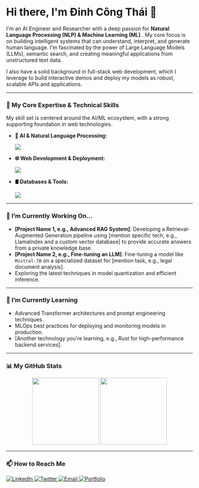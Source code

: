 # Hi there, I'm Đinh Công Thái 👋


I'm an AI Engineer and Researcher with a deep passion for **Natural Language Processing (NLP) & Machine Learning (ML)** . My core focus is on building intelligent systems that can understand, interpret, and generate human language. I'm fascinated by the power of Large Language Models (LLMs), semantic search, and creating meaningful applications from unstructured text data.

I also have a solid background in full-stack web development, which I leverage to build interactive demos and deploy my models as robust, scalable APIs and applications.

---

### 🧠 My Core Expertise & Technical Skills

My skill set is centered around the AI/ML ecosystem, with a strong supporting foundation in web technologies.

- **🤖 AI & Natural Language Processing:**
  <p align="left">
    <a href="https://skillicons.dev">
      <img src="https://skillicons.dev/icons?i=python,pytorch,tensorflow,huggingface,scikitlearn,pandas,numpy,jupyter&cache_bust=1" />
    </a>
</p>

- **🌐 Web Development & Deployment:**
  <p align="left">
    <a href="https://skillicons.dev">
      <img src="https://skillicons.dev/icons?i=javascript,typescript,react,nextjs,nodejs,fastapi,flask,docker,aws,gcp" />
    </a>
  </p>
  
- **🛢️ Databases & Tools:**
  <p align="left">
    <a href="https://skillicons.dev">
      <img src="https://skillicons.dev/icons?i=postgresql,mongodb,redis,git,github,vscode" />
    </a>
  </p>

<!-- Find more icons at https://skillicons.dev/ -->

---

### 🔭 I’m Currently Working On...

- **[Project Name 1, e.g., Advanced RAG System]**: Developing a Retrieval-Augmented Generation pipeline using [mention specific tech, e.g., LlamaIndex and a custom vector database] to provide accurate answers from a private knowledge base.
- **[Project Name 2, e.g., Fine-tuning an LLM]**: Fine-tuning a model like `Mistral-7B` on a specialized dataset for [mention task, e.g., legal document analysis].
- Exploring the latest techniques in model quantization and efficient inference.

---

### 🌱 I’m Currently Learning

- Advanced Transformer architectures and prompt engineering techniques.
- MLOps best practices for deploying and monitoring models in production.
- [Another technology you're learning, e.g., Rust for high-performance backend services].

---

### 📊 My GitHub Stats

<p align="center">
  <img height="180em" src="https://github-readme-stats.vercel.app/api?username=[YOUR_GITHUB_USERNAME]&show_icons=true&theme=tokyonight&include_all_commits=true&count_private=true"/>
  <img height="180em" src="https://github-readme-stats.vercel.app/api/top-langs/?username=[YOUR_GITHUB_USERNAME]&layout=compact&langs_count=8&theme=tokyonight"/>
</p>

---

### 📫 How to Reach Me

<p align="left">
  <a href="https://www.linkedin.com/in/[YOUR_LINKEDIN_USERNAME]" target="_blank">
    <img src="https://img.shields.io/badge/LinkedIn-0077B5?style=for-the-badge&logo=linkedin&logoColor=white" alt="LinkedIn"/>
  </a>
  <a href="https://twitter.com/[YOUR_TWITTER_USERNAME]" target="_blank">
    <img src="https://img.shields.io/badge/Twitter-1DA1F2?style=for-the-badge&logo=twitter&logoColor=white" alt="Twitter"/>
  </a>
  <a href="mailto:[YOUR_EMAIL@example.com]">
    <img src="https://img.shields.io/badge/Gmail-D14836?style=for-the-badge&logo=gmail&logoColor=white" alt="Email"/>
  </a>
  <!-- Optional: Add your portfolio/blog link -->
  <a href="[YOUR_PORTFOLIO_URL]" target="_blank">
    <img src="https://img.shields.io/badge/Portfolio-333333?style=for-the-badge&logo=react&logoColor=61DAFB" alt="Portfolio"/>
  </a>
</p>
